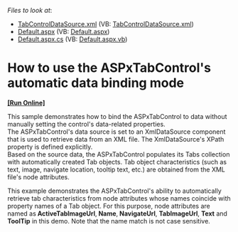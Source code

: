 <!-- default file list -->
*Files to look at*:

* [TabControlDataSource.xml](./CS/WebSite/App_Data/TabControlDataSource.xml) (VB: [TabControlDataSource.xml](./VB/WebSite/App_Data/TabControlDataSource.xml))
* [Default.aspx](./CS/WebSite/Default.aspx) (VB: [Default.aspx](./VB/WebSite/Default.aspx))
* [Default.aspx.cs](./CS/WebSite/Default.aspx.cs) (VB: [Default.aspx.vb](./VB/WebSite/Default.aspx.vb))
<!-- default file list end -->
# How to use the ASPxTabControl's automatic data binding mode
<!-- run online -->
**[[Run Online]](https://codecentral.devexpress.com/e2221/)**
<!-- run online end -->


<p>This sample demonstrates how to bind the ASPxTabControl to data without manually setting the control's data-related properties.<br />
The ASPxTabControl's data source is set to an XmlDataSource component that is used to retrieve data from an XML file. The XmlDataSource's XPath property is defined explicitly.<br />
Based on the source data, the ASPxTabControl populates its Tabs collection with automatically created Tab objects. Tab object characteristics (such as text, image, navigate location, tooltip text, etc.) are obtained from the XML file's node attributes.</p><p>This example demonstrates the ASPxTabControl's ability to automatically retrieve tab characteristics from node attributes whose names coincide with property names of a Tab object. For this purpose, node attributes are named as<strong> ActiveTabImageUrl</strong>,<strong> Name</strong>,<strong> NavigateUrl</strong>, <strong>TabImageUrl</strong>, <strong>Text</strong> and <strong>ToolTip</strong> in this demo. Note that the name match is not case sensitive.</p>

<br/>


